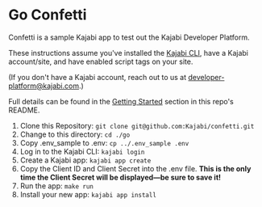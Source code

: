 # Go Confetti

Confetti is a sample Kajabi app to test out the Kajabi Developer Platform.

These instructions assume you've installed the [Kajabi CLI](https://kajabi-platform.stoplight.io/docs/developer-platform/branches/main/ZG9jOjQ3MjM3MTgy-the-kajabi-cli),
have a Kajabi account/site, and have enabled script tags on your site.

(If you don't have a Kajabi account, reach out to us at developer-platform@kajabi.com.)

Full details can be found in the
[Getting Started](https://github.com/Kajabi/confetti#getting-started)
section in this repo's README.

1. Clone this Repository: `git clone git@github.com:Kajabi/confetti.git`
2. Change to this directory: `cd ./go`
3. Copy .env_sample to .env: `cp ../.env_sample .env`
4. Log in to the Kajabi CLI: `kajabi login`
5. Create a Kajabi app: `kajabi app create`
6. Copy the Client ID and Client Secret into the .env file.  **This is the only time the Client Secret will be displayed—be sure to save it!**
7. Run the app: `make run`
8. Install your new app: `kajabi app install`
